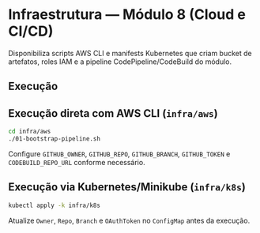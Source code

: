 # Infraestrutura — Módulo 8 (Cloud e CI/CD)

Disponibiliza scripts AWS CLI e manifests Kubernetes que criam bucket de
artefatos, roles IAM e a pipeline CodePipeline/CodeBuild do módulo.

## Execução

## Execução direta com AWS CLI (`infra/aws`)

```bash
cd infra/aws
./01-bootstrap-pipeline.sh
```

Configure `GITHUB_OWNER`, `GITHUB_REPO`, `GITHUB_BRANCH`, `GITHUB_TOKEN` e
`CODEBUILD_REPO_URL` conforme necessário.

## Execução via Kubernetes/Minikube (`infra/k8s`)

```bash
kubectl apply -k infra/k8s
```

Atualize `Owner`, `Repo`, `Branch` e `OAuthToken` no `ConfigMap` antes da
execução.

